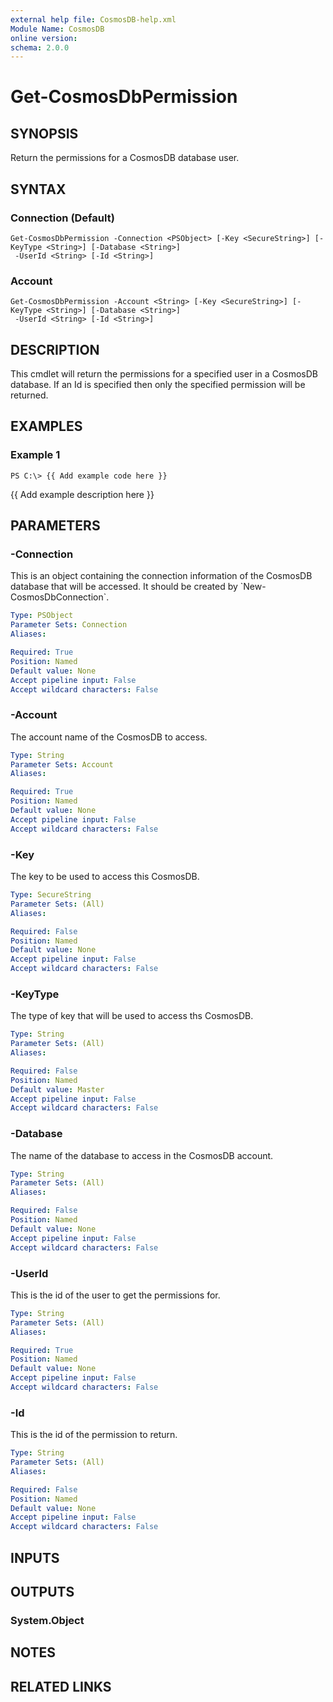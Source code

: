 ```yaml
---
external help file: CosmosDB-help.xml
Module Name: CosmosDB
online version: 
schema: 2.0.0
---
```


# Get-CosmosDbPermission

## SYNOPSIS
Return the permissions for a CosmosDB database user.

## SYNTAX

### Connection (Default)
```
Get-CosmosDbPermission -Connection <PSObject> [-Key <SecureString>] [-KeyType <String>] [-Database <String>]
 -UserId <String> [-Id <String>]
```

### Account
```
Get-CosmosDbPermission -Account <String> [-Key <SecureString>] [-KeyType <String>] [-Database <String>]
 -UserId <String> [-Id <String>]
```

## DESCRIPTION
This cmdlet will return the permissions for a specified user
in a CosmosDB database.
If an Id is specified then only the
specified permission will be returned.

## EXAMPLES

### Example 1
```
PS C:\> {{ Add example code here }}
```

{{ Add example description here }}

## PARAMETERS

### -Connection
This is an object containing the connection information of
the CosmosDB database that will be accessed.
It should be created
by \`New-CosmosDbConnection\`.

```yaml
Type: PSObject
Parameter Sets: Connection
Aliases: 

Required: True
Position: Named
Default value: None
Accept pipeline input: False
Accept wildcard characters: False
```

### -Account
The account name of the CosmosDB to access.

```yaml
Type: String
Parameter Sets: Account
Aliases: 

Required: True
Position: Named
Default value: None
Accept pipeline input: False
Accept wildcard characters: False
```

### -Key
The key to be used to access this CosmosDB.

```yaml
Type: SecureString
Parameter Sets: (All)
Aliases: 

Required: False
Position: Named
Default value: None
Accept pipeline input: False
Accept wildcard characters: False
```

### -KeyType
The type of key that will be used to access ths CosmosDB.

```yaml
Type: String
Parameter Sets: (All)
Aliases: 

Required: False
Position: Named
Default value: Master
Accept pipeline input: False
Accept wildcard characters: False
```

### -Database
The name of the database to access in the CosmosDB account.

```yaml
Type: String
Parameter Sets: (All)
Aliases: 

Required: False
Position: Named
Default value: None
Accept pipeline input: False
Accept wildcard characters: False
```

### -UserId
This is the id of the user to get the permissions for.

```yaml
Type: String
Parameter Sets: (All)
Aliases: 

Required: True
Position: Named
Default value: None
Accept pipeline input: False
Accept wildcard characters: False
```

### -Id
This is the id of the permission to return.

```yaml
Type: String
Parameter Sets: (All)
Aliases: 

Required: False
Position: Named
Default value: None
Accept pipeline input: False
Accept wildcard characters: False
```

## INPUTS

## OUTPUTS

### System.Object

## NOTES

## RELATED LINKS

